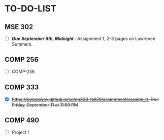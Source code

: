 # TO-DO-LIST

## MSE 302

- [ ] _**Due September 6th, Midnight**_ : Assignment 1, 2-3 pages on Lawrence Summers.

## COMP 256

- [ ] COMP-256

## COMP 333

- [X] ~~<https://kyledewey.github.io/comp333-fall20/assignments/assign_1/>, Due Friday, September 11 at 11:59 PM~~

## COMP 490

- [ ] Project 1

